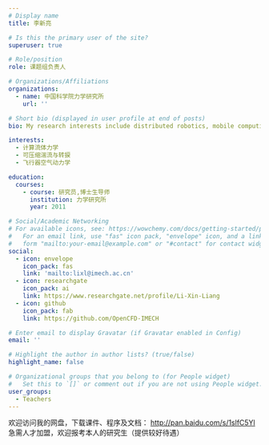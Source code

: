```yaml
---
# Display name
title: 李新亮

# Is this the primary user of the site?
superuser: true

# Role/position
role: 课题组负责人

# Organizations/Affiliations
organizations:
  - name: 中国科学院力学研究所
    url: ''

# Short bio (displayed in user profile at end of posts)
bio: My research interests include distributed robotics, mobile computing and programmable matter.

interests:
  - 计算流体力学
  - 可压缩湍流与转捩
  - 飞行器空气动力学

education:
  courses:
    - course: 研究员,博士生导师
      institution: 力学研究所
      year: 2011

# Social/Academic Networking
# For available icons, see: https://wowchemy.com/docs/getting-started/page-builder/#icons
#   For an email link, use "fas" icon pack, "envelope" icon, and a link in the
#   form "mailto:your-email@example.com" or "#contact" for contact widget.
social:
  - icon: envelope
    icon_pack: fas
    link: 'mailto:lixl@imech.ac.cn'
  - icon: researchgate
    icon_pack: ai
    link: https://www.researchgate.net/profile/Li-Xin-Liang
  - icon: github
    icon_pack: fab
    link: https://github.com/OpenCFD-IMECH

# Enter email to display Gravatar (if Gravatar enabled in Config)
email: ''

# Highlight the author in author lists? (true/false)
highlight_name: false

# Organizational groups that you belong to (for People widget)
#   Set this to `[]` or comment out if you are not using People widget.
user_groups:
  - Teachers
---
```


 欢迎访问我的网盘，下载课件、程序及文档： http://pan.baidu.com/s/1slfC5Yl
 急需人才加盟，欢迎报考本人的研究生（提供较好待遇）
